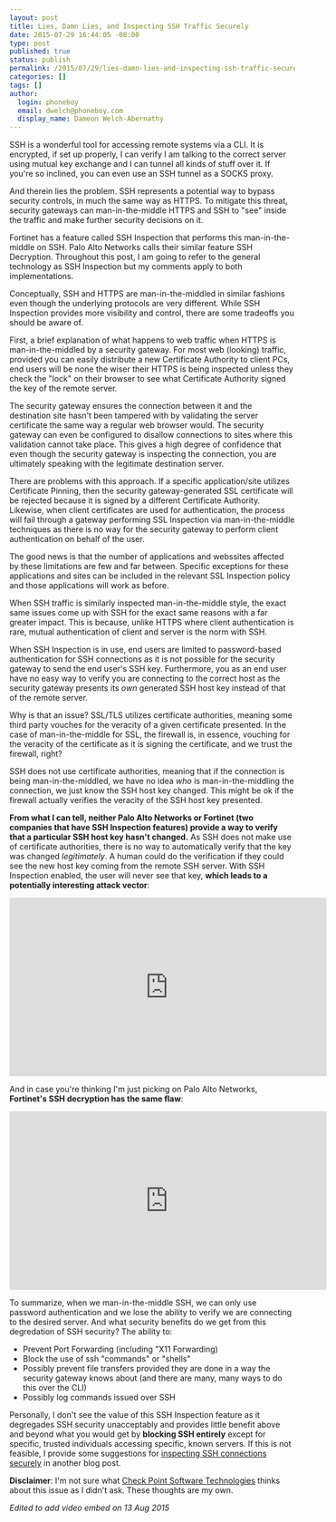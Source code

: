 ```yaml
---
layout: post
title: Lies, Damn Lies, and Inspecting SSH Traffic Securely
date: 2015-07-29 16:44:05 -08:00
type: post
published: true
status: publish
permalink: /2015/07/29/lies-damn-lies-and-inspecting-ssh-traffic-securely/
categories: []
tags: []
author:
  login: phoneboy
  email: dwelch@phoneboy.com
  display_name: Dameon Welch-Abernathy
---
```

SSH is a wonderful tool for accessing remote systems via a CLI. It is encrypted, if set up properly, I can verify I am talking to the correct server using mutual key exchange and I can tunnel all kinds of stuff over it. If you're so inclined, you can even use an SSH tunnel as a SOCKS proxy. 

And therein lies the problem. SSH represents a potential way to bypass security controls, in much the same way as HTTPS. To mitigate this threat, security gateways can man-in-the-middle HTTPS and SSH to "see" inside the traffic and make further security decisions on it. 

Fortinet has a feature called SSH Inspection that performs this man-in-the-middle on SSH. Palo Alto Networks calls their similar feature SSH Decryption. Throughout this post, I am going to refer to the general technology as SSH Inspection but my comments apply to both implementations. 

Conceptually, SSH and HTTPS are man-in-the-middled in similar fashions even though the underlying protocols are very different. While SSH Inspection provides more visibility and control, there are some tradeoffs you should be aware of. 

First, a brief explanation of what happens to web traffic when HTTPS is man-in-the-middled by a security gateway. For most web (looking) traffic, provided you can easily distribute a new Certificate Authority to client PCs, end users will be none the wiser their HTTPS is being inspected unless they check the "lock" on their browser to see what Certificate Authority signed the key of the remote server.

The security gateway ensures the connection between it and the destination site hasn't been tampered with by validating the server certificate the same way a regular web browser would. The security gateway can even be configured to disallow connections to sites where this validation cannot take place. This gives a high degree of confidence that even though the security gateway is inspecting the connection, you are ultimately speaking with the legitimate destination server.

There are problems with this approach. If a specific application/site utilizes Certificate Pinning, then the security gateway-generated SSL certificate will be rejected because it is signed by a different Certificate Authority. Likewise, when client certificates are used for authentication, the process will fail through a gateway performing SSL Inspection via man-in-the-middle techniques as there is no way for the security gateway to perform client authentication on behalf of the user.

The good news is that the number of applications and webssites affected by these limitations are few and far between. Specific exceptions for these applications and sites can be included in the relevant SSL Inspection policy and those applications will work as before.

When SSH traffic is similarly inspected man-in-the-middle style, the exact same issues come up with SSH for the exact same reasons with a far greater impact. This is because, unlike HTTPS where client authentication is rare, mutual authentication of client and server is the norm with SSH.

When SSH Inspection is in use, end users are limited to password-based authentication for SSH connections as it is not possible for the security gateway to send the end user's SSH key. Furthermore, you as an end user have no easy way to verify you are connecting to the correct host as the security gateway presents its *own* generated SSH host key instead of that of the remote server.

Why is that an issue? SSL/TLS utilizes certificate authorities, meaning some third party vouches for the veracity of a given certificate presented. In the case of man-in-the-middle for SSL, the firewall is, in essence, vouching for the veracity of the certificate as it is signing the certificate, and we trust the firewall, right?

SSH does not use certificate authorities, meaning that if the connection is being man-in-the-middled, we have no idea *who* is man-in-the-middling the connection, we just know the SSH host key changed. This might be ok if the firewall actually verifies the veracity of the SSH host key presented. 

**From what I can tell, neither Palo Alto Networks or Fortinet (two companies that have SSH Inspection features) provide a way to verify that a particular SSH host key hasn't changed.** As SSH does not make use of certificate authorities, there is no way to automatically verify that the key was changed *legitimately*. A human could do the verification if they could see the new host key coming from the remote SSH server. With SSH Inspection enabled, the user will never see that key, **which leads to a potentially interesting attack vector**:

<center><iframe width="560" height="315" src="https://www.youtube.com/embed/ACxNbkTo1qQ" frameborder="0" allowfullscreen></iframe></center>

And in case you're thinking I'm just picking on Palo Alto Networks, **Fortinet's SSH decryption has the same flaw**:

<center><iframe width="560" height="315" src="https://www.youtube.com/embed/JUHfbj9O4RQ" frameborder="0" allowfullscreen></iframe></center>

To summarize, when we man-in-the-middle SSH, we can only use password authentication and we lose the ability to verify we are connecting to the desired server. And what security benefits do we get from this degredation of SSH security? The ability to:

* Prevent Port Forwarding (including "X11 Forwarding)
* Block the use of ssh "commands" or "shells" 
* Possibly prevent file transfers provided they are done in a way the security gateway knows about (and there are many, many ways to do this over the CLI)
* Possibly log commands issued over SSH

Personally, I don't see the value of this SSH Inspection feature as it degregades SSH security unacceptably and provides little benefit above and beyond what you would get by **blocking SSH entirely** except for specific, trusted individuals accessing specific, known servers. If this is not feasible, I provide some suggestions for [inspecting SSH connections securely](/2015/07/30/the-right-way-to-inspect-ssh-connections/) in another blog post.

**Disclaimer**: I'm not sure what [Check Point Software Technologies](https://www.checkpoint.com) thinks about this issue as I didn't ask. These thoughts are my own.

*Edited to add video embed on 13 Aug 2015*

